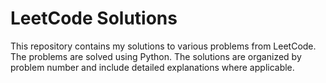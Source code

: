 # LeetCode Solutions

This repository contains my solutions to various problems from LeetCode. The problems are solved using Python. The solutions are organized by problem number and include detailed explanations where applicable.
